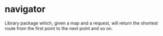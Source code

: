 # navigator
Library package which, given a map and a request, will return the shortest route from the first point to the next point and so on.
